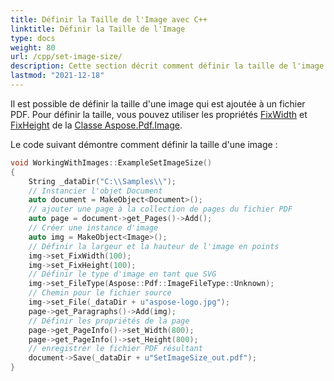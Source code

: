 ```yaml
---
title: Définir la Taille de l'Image avec C++
linktitle: Définir la Taille de l'Image
type: docs
weight: 80
url: /cpp/set-image-size/
description: Cette section décrit comment définir la taille de l'image dans un fichier PDF en utilisant la bibliothèque C++.
lastmod: "2021-12-18"
---
```


Il est possible de définir la taille d'une image qui est ajoutée à un fichier PDF. Pour définir la taille, vous pouvez utiliser les propriétés [FixWidth](https://reference.aspose.com/pdf/cpp/class/aspose.pdf.image#a08f2f92b184632385eab19fb96c6d40e) et [FixHeight](https://reference.aspose.com/pdf/cpp/class/aspose.pdf.image#aed67b52e058b97df6931c214d7092dfa) de la [Classe Aspose.Pdf.Image](https://reference.aspose.com/pdf/cpp/class/aspose.pdf.image).

Le code suivant démontre comment définir la taille d'une image :

```cpp
void WorkingWithImages::ExampleSetImageSize()
{
    String _dataDir("C:\\Samples\\");
    // Instancier l'objet Document
    auto document = MakeObject<Document>();
    // ajouter une page à la collection de pages du fichier PDF
    auto page = document->get_Pages()->Add();
    // Créer une instance d'image
    auto img = MakeObject<Image>();
    // Définir la largeur et la hauteur de l'image en points
    img->set_FixWidth(100);
    img->set_FixHeight(100);
    // Définir le type d'image en tant que SVG
    img->set_FileType(Aspose::Pdf::ImageFileType::Unknown);
    // Chemin pour le fichier source
    img->set_File(_dataDir + u"aspose-logo.jpg");
    page->get_Paragraphs()->Add(img);
    // Définir les propriétés de la page
    page->get_PageInfo()->set_Width(800);
    page->get_PageInfo()->set_Height(800);
    // enregistrer le fichier PDF résultant
    document->Save(_dataDir + u"SetImageSize_out.pdf");
}
```